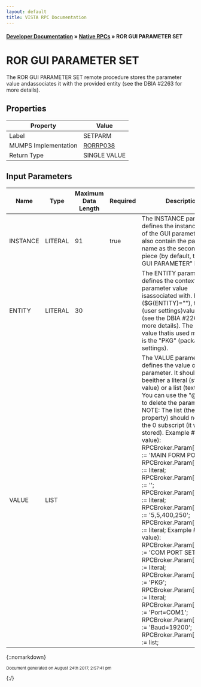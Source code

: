 ```yaml
---
layout: default
title: VISTA RPC Documentation
---
```


#### [Developer Documentation](../index) &#187; [Native RPCs](TableOfContents) &#187; ROR GUI PARAMETER SET<br/>
# ROR GUI PARAMETER SET

The ROR GUI PARAMETER SET remote procedure stores the parameter value andassociates it with the provided entity (see the DBIA #2263 for more details).

## Properties

Property | Value
--- | ---
Label | SETPARM
MUMPS Implementation | [RORRP038](http://code.osehra.org/dox/Routine_RORRP038_source.html)
Return Type | SINGLE VALUE


## Input Parameters

Name | Type | Maximum Data Length | Required | Description
--- | --- | --- | --- | ---
INSTANCE | LITERAL | 91 | true | The INSTANCE parameter defines the instance name of the GUI parameter. It can also contain the parameter name as the second &quot;^&quot;-piece (by default, the &quot;ROR GUI PARAMETER&quot; is used).
ENTITY | LITERAL | 30 |  | The ENTITY parameter defines the context that the parameter value isassociated with. By default ($G(ENTITY)&#x3D;&quot;&quot;), the &quot;USR&quot; (user settings)value is used (see the DBIA #2263 for more details). The other value thatis used most often is the &quot;PKG&quot; (package settings).
VALUE | LIST |  |  | The VALUE parameter defines the value of the GUI parameter. It should beeither a literal (string value) or a list (text value). You can use the &quot;@&quot; value to delete the parameter.  NOTE: The list (the Mult property) should not contain       the 0 subscript (it will not be stored). Example #1 (string value):   RPCBroker.Param[0].Value :&#x3D; &#x27;MAIN FORM POS&#x27;;  RPCBroker.Param[0].PType :&#x3D; literal;  RPCBroker.Param[1].Value :&#x3D; &#x27;&#x27;;  RPCBroker.Param[1].PType :&#x3D; literal;  RPCBroker.Param[2].Value :&#x3D; &#x27;5,5,400,250&#x27;;  RPCBroker.Param[2].PType :&#x3D; literal; Example #2 (text value):   RPCBroker.Param[0].Value :&#x3D; &#x27;COM PORT SETTINGS&#x27;;  RPCBroker.Param[0].PType :&#x3D; literal;  RPCBroker.Param[1].Value :&#x3D; &#x27;PKG&#x27;;  RPCBroker.Param[1].PType :&#x3D; literal;  RPCBroker.Param[2].Mult[1] :&#x3D; &#x27;Port&#x3D;COM1&#x27;;  RPCBroker.Param[2].Mult[2] :&#x3D; &#x27;Baud&#x3D;19200&#x27;;  RPCBroker.Param[2].PType :&#x3D; list;



{::nomarkdown} <br/><p style="font-size: 11px">Document generated on August 24th 2017, 2:57:41 pm</p>{:/}